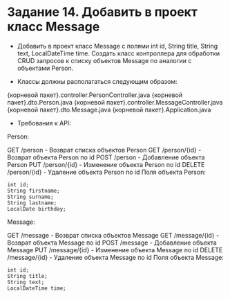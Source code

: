 # Задание 14. Добавить в проект класс Message
* Добавить в проект класс Message с полями int id, String title, String text, LocalDateTime time. Создать класс контроллера для обработки CRUD запросов к списку объектов Message по аналогии с объектами Person.

* Классы должны располагаться следующим образом:

{корневой пакет}.controller.PersonController.java
{корневой пакет}.dto.Person.java
{корневой пакет}.controller.MessageController.java
{корневой пакет}.dto.Message.java
{корневой пакет}.Application.java
   
* Требования к API:

Person:

GET /person - Возврат списка объектов Person
GET /person/{id} - Возврат объекта Person по id
POST /person - Добавление объекта Person
PUT /person/{id} - Изменение объекта Person по id
DELETE /person/{id} - Удаление объекта Person по id
Поля объекта Person:

    int id;
    String firstname;
    String surname;
    String lastname;
    LocalDate birthday;
 
Message:

GET /message - Возврат списка объектов Message
GET /message/{id} - Возврат объекта Message по id
POST /message - Добавление объекта Message
PUT /message/{id} - Изменение объекта Message по id
DELETE /message/{id} - Удаление объекта Message по id
Поля объекта Message:

    int id;
    String title;
    String text;
    LocalDateTime time;

